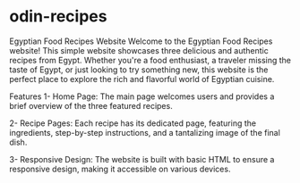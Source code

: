 # odin-recipes
Egyptian Food Recipes Website
Welcome to the Egyptian Food Recipes website! This simple website showcases three delicious and authentic recipes from Egypt. Whether you're a food enthusiast, a traveler missing the taste of Egypt, or just looking to try something new, this website is the perfect place to explore the rich and flavorful world of Egyptian cuisine.

Features
1- Home Page: The main page welcomes users and provides a brief overview of the three featured recipes.

2- Recipe Pages: Each recipe has its dedicated page, featuring the ingredients, step-by-step instructions, and a tantalizing image of the final dish.

3- Responsive Design: The website is built with basic HTML to ensure a responsive design, making it accessible on various devices.